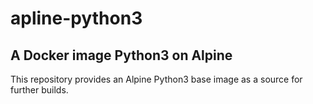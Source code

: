 # apline-python3

## A Docker image Python3 on Alpine

This repository provides an Alpine Python3 base image as a source for further builds.

